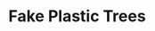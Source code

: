 # Fake Plastic Trees

<!-- paste the below just before the </head> tag -->
<script type="module" src="https://mixthat.co/js/bundled/mixthat-player/dist/module.js"></script>
<style>
:root {
  --stemplayer-js-controls-background-color: #232323;
}
</style>
<!-- Paste the below in the HTML document where you would like the player to appear -->
<mixthat-player controls="" src="https://mixthat.co/api/tracks/abee606f-acd7-45fc-b290-ef898388c020/stream?authToken=eyJhbGciOiJIUzI1NiIsInR5cCI6IkpXVCJ9.eyJ0b2tlbnV1aWQiOiIwODI0MzMwZC1mYzIzLTQ3ZGUtYWM1My1mYjUwNTMxYzkwYTciLCJvd25lcklkIjoidXMtZWFzdC0xOmE2YWY0M2NkLTNlMDgtY2U1YS1kNmE2LWMzOWM2ODBjNTA4OSIsImFjbDp0cmFjazpzdHJlYW0iOnRydWUsImlhdCI6MTcyNTMwOTk1MCwiYXVkIjoiaHR0cHM6Ly9taXh0aGF0LmNvIiwiaXNzIjoiaHR0cHM6Ly9taXh0aGF0LmNvIiwic3ViIjoiYWJlZTYwNmYtYWNkNy00NWZjLWIyOTAtZWY4OTgzODhjMDIwIn0.F-850IgO1puoJOuF4NX_b7Gt8N33rhsiGK-2kAvutb8"></mixthat-player>
